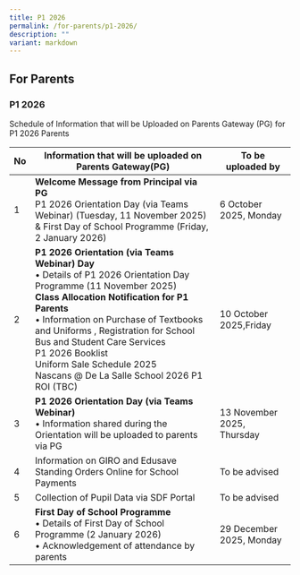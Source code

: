 ```yaml
---
title: P1 2026
permalink: /for-parents/p1-2026/
description: ""
variant: markdown
---
```

## For&nbsp;Parents

### P1 2026

Schedule of Information that will be Uploaded on Parents Gateway (PG) for P1 2026 Parents
<table>
<thead>
  <tr>
    <th>No</th>
    <th>Information that will be uploaded on Parents Gateway(PG)</th>
    <th>To be uploaded by</th>
   </tr>
</thead>
<tbody>
  <tr>
    <td>1</td>
		<td><b>Welcome Message from Principal via PG</b><br>
P1 2026 Orientation Day (via Teams Webinar) (Tuesday, 11 November 2025)  &amp;	First Day of School Programme (Friday, 2 January 2026) </td>
    <td>6 October 2025, Monday</td>
    </tr>
	<tr>
    <td>2</td>
		<td><b>P1 2026 Orientation (via Teams Webinar) Day  </b><br>
•	Details of P1 2026 Orientation Day Programme (11 November 2025) <br><b>Class Allocation Notification for P1 Parents</b><br>
•	Information on Purchase of Textbooks and Uniforms , Registration for School Bus and Student Care Services <br> P1 2026 Booklist <br>Uniform Sale Schedule 2025 <br>Nascans @ De La Salle School 2026 P1 ROI (TBC)</td>
    <td>10 October 2025,Friday</td>
    </tr>   
<tr>
    <td>3</td>
	<td><b>P1 2026 Orientation Day (via Teams Webinar)</b> <br>
	• Information shared during the Orientation will be uploaded to parents via PG 
</td>
    <td>13 November 2025, Thursday</td>
    </tr>
	 <tr><td>4</td>
    <td>
		Information on GIRO and Edusave Standing Orders Online for School Payments</td>
    <td>To be advised</td>
    </tr>	
			<tr>
    <td>5</td>
    <td>Collection of Pupil Data via SDF Portal</td>
    <td>To be advised</td>
    </tr>	
			<tr>
    <td>6</td>
				<td><b>First Day of School Programme</b><br>
•	Details of First Day of School Programme (2 January 2026)<br>
•	Acknowledgement of attendance by parents</td>
    <td>29 December 2025, Monday</td>
    </tr>	
		</tbody>
		</table>